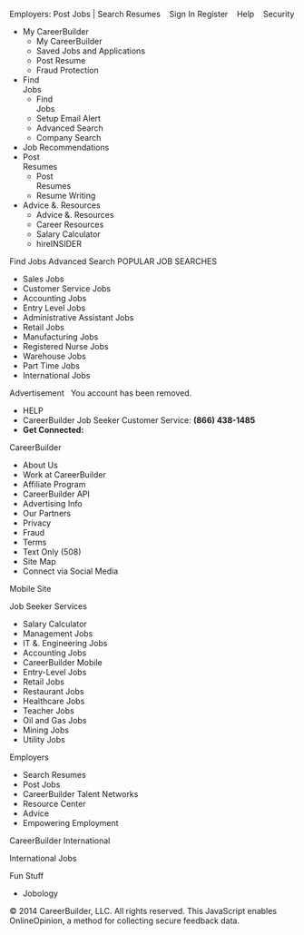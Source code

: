 Employers: Post Jobs | Search Resumes    Sign In Register    Help    Security

*   My CareerBuilder
    *   My CareerBuilder
    *   Saved Jobs and Applications
    *   Post Resume
    *   Fraud Protection
*   Find  
    Jobs
    *   Find  
        Jobs
    *   Setup Email Alert
    *   Advanced Search
    *   Company Search
*   Job Recommendations
*   Post  
    Resumes
    *   Post  
        Resumes
    *   Resume Writing
*   Advice &. Resources
    *   Advice &. Resources
    *   Career Resources
    *   Salary Calculator
    *   hireINSIDER

Find Jobs Advanced Search POPULAR JOB SEARCHES

*   Sales Jobs
*   Customer Service Jobs
*   Accounting Jobs
*   Entry Level Jobs
*   Administrative Assistant Jobs
*   Retail Jobs
*   Manufacturing Jobs
*   Registered Nurse Jobs
*   Warehouse Jobs
*   Part Time Jobs
*   International Jobs

Advertisement   You account has been removed.  
  

*   HELP
*   CareerBuilder Job Seeker Customer Service: **(866) 438-1485**
*   **Get Connected:**

CareerBuilder

*   About Us
*   Work at CareerBuilder
*   Affiliate Program
*   CareerBuilder API
*   Advertising Info
*   Our Partners
*   Privacy
*   Fraud
*   Terms
*   Text Only (508)
*   Site Map
*   Connect via Social Media

Mobile Site

Job Seeker Services

*   Salary Calculator
*   Management Jobs
*   IT &. Engineering Jobs
*   Accounting Jobs
*   CareerBuilder Mobile
*   Entry-Level Jobs
*   Retail Jobs
*   Restaurant Jobs
*   Healthcare Jobs
*   Teacher Jobs
*   Oil and Gas Jobs
*   Mining Jobs
*   Utility Jobs

Employers

*   Search Resumes
*   Post Jobs
*   CareerBuilder Talent Networks
*   Resource Center
*   Advice
*   Empowering Employment

  
CareerBuilder International

International Jobs

  
Fun Stuff

*   Jobology

© 2014 CareerBuilder, LLC. All rights reserved. This JavaScript enables OnlineOpinion, a method for collecting secure feedback data.
